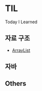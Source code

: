 # TIL
Today I Learned

## 자료 구조
* [ArrayList](https://github.com/wonu606/TIL/blob/main/data-structures/ArrayList.md)

## 자바

## Others
